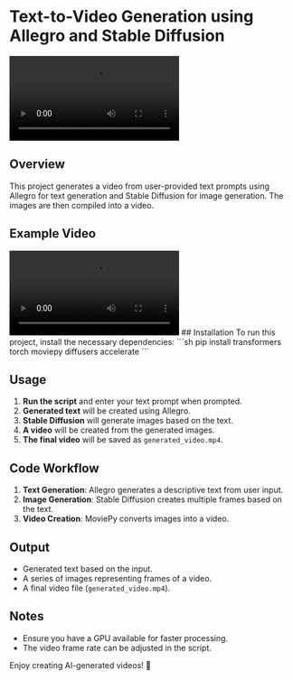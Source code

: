# Text-to-Video Generation using Allegro and Stable Diffusion
![Generated Video Preview](generated_video.mp4)

## Overview
This project generates a video from user-provided text prompts using Allegro for text generation and Stable Diffusion for image generation. The images are then compiled into a video.

## Example Video
<video src="https://user-images.githubusercontent.com/ndeekshith/Text2Video/raw/main/Text2Video/generated_video.mp4" controls="controls" style="max-width: 730px;">
</video>
## Installation
To run this project, install the necessary dependencies:
```sh
pip install transformers torch moviepy diffusers accelerate
```

## Usage
1. **Run the script** and enter your text prompt when prompted.
2. **Generated text** will be created using Allegro.
3. **Stable Diffusion** will generate images based on the text.
4. **A video** will be created from the generated images.
5. **The final video** will be saved as `generated_video.mp4`.

## Code Workflow
1. **Text Generation**: Allegro generates a descriptive text from user input.
2. **Image Generation**: Stable Diffusion creates multiple frames based on the text.
3. **Video Creation**: MoviePy converts images into a video.

## Output
- Generated text based on the input.
- A series of images representing frames of a video.
- A final video file (`generated_video.mp4`).

## Notes
- Ensure you have a GPU available for faster processing.
- The video frame rate can be adjusted in the script.

Enjoy creating AI-generated videos! 🚀

